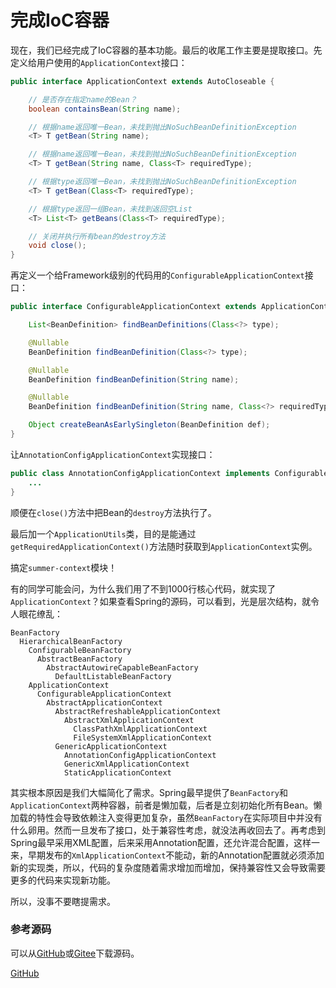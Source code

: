 # 完成IoC容器

现在，我们已经完成了IoC容器的基本功能。最后的收尾工作主要是提取接口。先定义给用户使用的`ApplicationContext`接口：

```java
public interface ApplicationContext extends AutoCloseable {

    // 是否存在指定name的Bean？
    boolean containsBean(String name);

    // 根据name返回唯一Bean，未找到抛出NoSuchBeanDefinitionException
    <T> T getBean(String name);

    // 根据name返回唯一Bean，未找到抛出NoSuchBeanDefinitionException
    <T> T getBean(String name, Class<T> requiredType);

    // 根据type返回唯一Bean，未找到抛出NoSuchBeanDefinitionException
    <T> T getBean(Class<T> requiredType);

    // 根据type返回一组Bean，未找到返回空List
    <T> List<T> getBeans(Class<T> requiredType);

    // 关闭并执行所有bean的destroy方法
    void close();
}
```

再定义一个给Framework级别的代码用的`ConfigurableApplicationContext`接口：

```java
public interface ConfigurableApplicationContext extends ApplicationContext {

    List<BeanDefinition> findBeanDefinitions(Class<?> type);

    @Nullable
    BeanDefinition findBeanDefinition(Class<?> type);

    @Nullable
    BeanDefinition findBeanDefinition(String name);

    @Nullable
    BeanDefinition findBeanDefinition(String name, Class<?> requiredType);

    Object createBeanAsEarlySingleton(BeanDefinition def);
}
```

让`AnnotationConfigApplicationContext`实现接口：

```java
public class AnnotationConfigApplicationContext implements ConfigurableApplicationContext {
    ...
}
```

顺便在`close()`方法中把Bean的`destroy`方法执行了。

最后加一个`ApplicationUtils`类，目的是能通过`getRequiredApplicationContext()`方法随时获取到`ApplicationContext`实例。

搞定`summer-context`模块！

有的同学可能会问，为什么我们用了不到1000行核心代码，就实现了`ApplicationContext`？如果查看Spring的源码，可以看到，光是层次结构，就令人眼花缭乱：

```plain
BeanFactory
  HierarchicalBeanFactory
    ConfigurableBeanFactory
      AbstractBeanFactory
        AbstractAutowireCapableBeanFactory
          DefaultListableBeanFactory
    ApplicationContext
      ConfigurableApplicationContext
        AbstractApplicationContext
          AbstractRefreshableApplicationContext
            AbstractXmlApplicationContext
              ClassPathXmlApplicationContext
              FileSystemXmlApplicationContext
          GenericApplicationContext
            AnnotationConfigApplicationContext
            GenericXmlApplicationContext
            StaticApplicationContext
```

其实根本原因是我们大幅简化了需求。Spring最早提供了`BeanFactory`和`ApplicationContext`两种容器，前者是懒加载，后者是立刻初始化所有Bean。懒加载的特性会导致依赖注入变得更加复杂，虽然`BeanFactory`在实际项目中并没有什么卵用。然而一旦发布了接口，处于兼容性考虑，就没法再收回去了。再考虑到Spring最早采用XML配置，后来采用Annotation配置，还允许混合配置，这样一来，早期发布的`XmlApplicationContext`不能动，新的Annotation配置就必须添加新的实现类，所以，代码的复杂度随着需求增加而增加，保持兼容性又会导致需要更多的代码来实现新功能。

所以，没事不要瞎提需求。

### 参考源码

可以从[GitHub](https://github.com/michaelliao/summer-framework/tree/master/framework/summer-context)或[Gitee](https://gitee.com/liaoxuefeng/summer-framework/tree/master/framework/summer-context)下载源码。

<a class="git-explorer" href="https://github.com/michaelliao/summer-framework/tree/master/framework/summer-context">GitHub</a>

